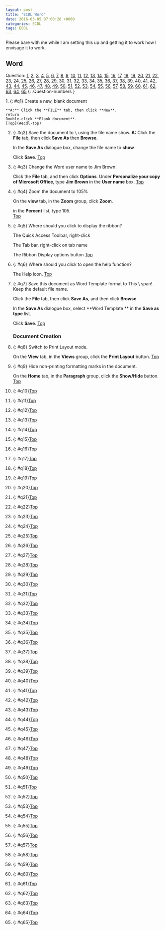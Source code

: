 ```yaml
---
layout: post
title: "ECDL Word"
date: 2016-03-05 07:00:28 +0000
categories: ECDL
tags: ECDL
---
```

Please bare with me while I am setting this up and getting it
to work how I envisage it to work.



## Word ##

<div class ="ecdl-qa" markdown="1" id="ecdl-top">

Question:
[1](#q1), [2](#q2), [3](#q3), [4](#q4), [5](#q5), [6](#q6), [7](#q7), [8](#q8),
[9](#q9), [10](#q10), [11](#q11), [12](#q12), [13](#q13), [14](#q14),
[15](#q15), [16](#q16), [17](#q17), [18](#q18), [19](#q19), [20](#q20),
[21](#q21), [22](#q22), [23](#q23), [24](#q24), [25](#q25), [26](#q26),
[27](#q27), [28](#q28), [29](#q29), [30](#q30), [31](#q31), [32](#q32),
[33](#q33), [34](#q34), [35](#q35), [36](#q36), [37](#q37), [38](#q38),
[39](#q39), [40](#q40), [41](#q41), [42](#q42), [43](#q43), [44](#q44),
[45](#q45), [46](#q46), [47](#q47), [48](#q48), [49](#q49), [50](#q50),
[51](#q51), [52](#q52), [53](#q53), [54](#q54), [55](#q55), [56](#q56),
[57](#q57), [58](#q58), [59](#q59), [60](#q60), [61](#q61), [62](#q62),
[63](#q63), [64](#q64), [65](#q65)
{: .Question-numbers }

<div class="ecdl-ans" markdown="1">
1. {: #q1} Create a new, blank document   

    **A:** Click the **FILE** tab, then click **New**.  
    return
    Double-click **Blank document**.
    [Top](#ecdl-top)

2. {: #q2} Save the document to `\` using the file name show.
    **A:** Click the **File** tab, then click **Save As** then **Browse**.

    In the **Save As** dialogue box, change the file name to **show**

    Click **Save**.
    [Top](#ecdl-top)

3. {: #q3} Change the Word user name to Jim Brown.

    Click the **File** tab, and then click **Options**.
    Under **Personalize your copy of Microsoft Office**, type **Jim Brown** in
    the **User name** box.
    [Top](#ecdl-top)
4. {: #q4} Zoom the document to 105%

    On the **view** tab, in the **Zoom** group, click **Zoom**.

    in the **Percent** list, type 105.   
    [Top](#ecdl-top)

5. {: #q5} Where should you click to display the ribbon?

    The Quick Access Toolbar, right-click

    The Tab bar, right-click on tab name

    The Ribbon Display options button
    [Top](#ecdl-top)

6. {: #q6} Where should you click to open the help function?

    The Help icon.
    [Top](#ecdl-top)

7. {: #q7} Save this document as Word Template format to This \ span!. Keep the
    default
    file name.

    Click the **File** tab, then click **Save As**, and then click **Browse**.

    In the **Save As** dialogue box, select **Word Template ** in the **Save as
    type** list.

    Click **Save**.
    [Top](#ecdl-top)

    ### Document Creation ###
8. {: #q8} Switch to Print Layout mode.

    On the **View** tab, in the **Views** group, click the **Print Layout**
    button.
    [Top](#ecdl-top)

9. {: #q9} Hide non-printing formatting marks in the document.

    On the **Home** tab, in the **Paragraph** group, click the **Show/Hide**
    button.
    [Top](#ecdl-top)
10. {: #q10}[Top](#ecdl-top)
11. {: #q11}[Top](#ecdl-top)
12. {: #q12}[Top](#ecdl-top)
13. {: #q13}[Top](#ecdl-top)
14. {: #q14}[Top](#ecdl-top)
15. {: #q15}[Top](#ecdl-top)
16. {: #q16}[Top](#ecdl-top)
17. {: #q17}[Top](#ecdl-top)
18. {: #q18}[Top](#ecdl-top)
19. {: #q19}[Top](#ecdl-top)
20. {: #q20}[Top](#ecdl-top)
21. {: #q21}[Top](#ecdl-top)
22. {: #q22}[Top](#ecdl-top)
23. {: #q23}[Top](#ecdl-top)
24. {: #q24}[Top](#ecdl-top)
25. {: #q25}[Top](#ecdl-top)
26. {: #q26}[Top](#ecdl-top)
27. {: #q27}[Top](#ecdl-top)
28. {: #q28}[Top](#ecdl-top)
29. {: #q29}[Top](#ecdl-top)
30. {: #q30}[Top](#ecdl-top)
31. {: #q31}[Top](#ecdl-top)
32. {: #q32}[Top](#ecdl-top)
33. {: #q33}[Top](#ecdl-top)
34. {: #q34}[Top](#ecdl-top)
35. {: #q35}[Top](#ecdl-top)
36. {: #q36}[Top](#ecdl-top)
37. {: #q37}[Top](#ecdl-top)
38. {: #q38}[Top](#ecdl-top)
39. {: #q39}[Top](#ecdl-top)
40. {: #q40}[Top](#ecdl-top)
41. {: #q41}[Top](#ecdl-top)
42. {: #q42}[Top](#ecdl-top)
43. {: #q43}[Top](#ecdl-top)
44. {: #q44}[Top](#ecdl-top)
45. {: #q45}[Top](#ecdl-top)
46. {: #q46}[Top](#ecdl-top)
47. {: #q47}[Top](#ecdl-top)
48. {: #q48}[Top](#ecdl-top)
49. {: #q49}[Top](#ecdl-top)
50. {: #q50}[Top](#ecdl-top)
51. {: #q51}[Top](#ecdl-top)
52. {: #q52}[Top](#ecdl-top)
53. {: #q53}[Top](#ecdl-top)
54. {: #q54}[Top](#ecdl-top)
55. {: #q55}[Top](#ecdl-top)
56. {: #q56}[Top](#ecdl-top)
57. {: #q57}[Top](#ecdl-top)
58. {: #q58}[Top](#ecdl-top)
59. {: #q59}[Top](#ecdl-top)
60. {: #q60}[Top](#ecdl-top)
61. {: #q61}[Top](#ecdl-top)
62. {: #q62}[Top](#ecdl-top)
63. {: #q63}[Top](#ecdl-top)
64. {: #q64}[Top](#ecdl-top)
65. {: #q65}[Top](#ecdl-top)
</div>

</div>
